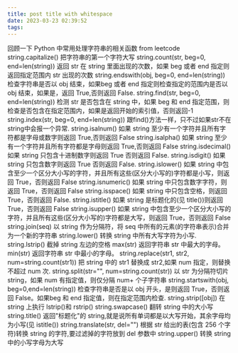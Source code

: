 ```yaml
---
title: post title with whitespace
date: 2023-03-23 02:39:52
tags:
---
```

回顾一下 Python 中常用处理字符串的相关函数 from leetcode
string.capitalize() 把字符串的第一个字符大写
string.count(str, beg=0, end=len(string)) 返回 str 在 string 里面出现的次数，如果 beg 或者 end 指定则返回指定范围内 str 出现的次数
string.endswith(obj, beg=0, end=len(string)) 检查字符串是否以 obj 结束，如果beg 或者 end 指定则检查指定的范围内是否以 obj 结束，如果是，返回 True,否则返回 False.
string.find(str, beg=0, end=len(string)) 检测 str 是否包含在 string 中，如果 beg 和 end 指定范围，则检查是否包含在指定范围内，如果是返回开始的索引值，否则返回-1
string.index(str, beg=0, end=len(string)) 跟find()方法一样，只不过如果str不在 string中会报一个异常.
string.isalnum() 如果 string 至少有一个字符并且所有字符都是字母或数字则返回 True,否则返回 False
string.isalpha() 如果 string 至少有一个字符并且所有字符都是字母则返回 True,否则返回 False
string.isdecimal() 如果 string 只包含十进制数字则返回 True 否则返回 False.
string.isdigit() 如果 string 只包含数字则返回 True 否则返回 False.
string.islower() 如果 string 中包含至少一个区分大小写的字符，并且所有这些(区分大小写的)字符都是小写，则返回 True，否则返回 False
string.isnumeric() 如果 string 中只包含数字字符，则返回 True，否则返回 False
string.isspace() 如果 string 中只包含空格，则返回 True，否则返回 False.
string.istitle() 如果 string 是标题化的(见 title())则返回 True，否则返回 False
string.isupper() 如果 string 中包含至少一个区分大小写的字符，并且所有这些(区分大小写的)字符都是大写，则返回 True，否则返回 False
string.join(seq) 以 string 作为分隔符，将 seq 中所有的元素(的字符串表示)合并为一个新的字符串
string.lower() 转换 string 中所有大写字符为小写.
string.lstrip() 截掉 string 左边的空格
max(str) 返回字符串 str 中最大的字母。
min(str) 返回字符串 str 中最小的字母。
string.replace(str1, str2, num=string.count(str1)) 把 string 中的 str1 替换成 str2,如果 num 指定，则替换不超过 num 次.
string.split(str="", num=string.count(str)) 以 str 为分隔符切片 string，如果 num 有指定值，则仅分隔 num+ 个子字符串
string.startswith(obj, beg=0,end=len(string)) 检查字符串是否是以 obj 开头，是则返回 True，否则返回 False。如果beg 和 end 指定值，则在指定范围内检查.
string.strip([obj]) 在 string 上执行 lstrip()和 rstrip()
string.swapcase() 翻转 string 中的大小写
string.title() 返回"标题化"的 string,就是说所有单词都是以大写开始，其余字母均为小写(见 istitle())
string.translate(str, del="") 根据 str 给出的表(包含 256 个字符)转换 string 的字符,要过滤掉的字符放到 del 参数中
string.upper() 转换 string 中的小写字母为大写
